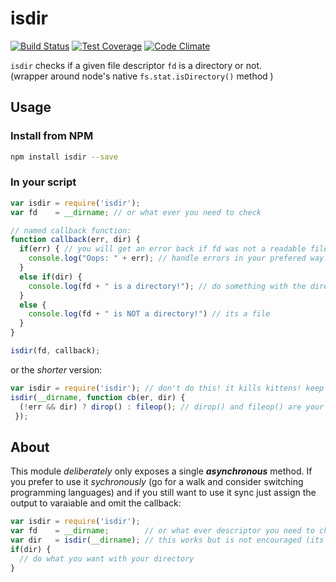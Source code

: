 # isdir

[![Build Status](https://travis-ci.org/nelsonic/isdir.svg)](https://travis-ci.org/nelsonic/isdir)
[![Test Coverage](https://codeclimate.com/github/nelsonic/isdir/badges/coverage.svg)](https://codeclimate.com/github/nelsonic/isdir)
[![Code Climate](https://codeclimate.com/github/nelsonic/isdir/badges/gpa.svg)](https://codeclimate.com/github/nelsonic/isdir)


`isdir` checks if a given file descriptor `fd` is a directory or not.  
(wrapper around node's native `fs.stat.isDirectory()` method )

## Usage

### Install from NPM

```sh
npm install isdir --save
```

### In your script

```js
var isdir = require('isdir');
var fd    = __dirname; // or what ever you need to check

// named callback function:
function callback(err, dir) {
  if(err) { // you will get an error back if fd was not a readable file or dir
    console.log("Oops: " + err); // handle errors in your prefered way.
  }
  else if(dir) {
    console.log(fd + " is a directory!"); // do something with the directory
  }
  else {
    console.log(fd + " is NOT a directory!") // its a file
  }
}

isdir(fd, callback);
```

or the *shorter* version:

```js
var isdir = require('isdir'); // don't do this! it kills kittens! keep it clear
isdir(__dirname, function cb(er, dir) {
  (!err && dir) ? dirop() : fileop(); // dirop() and fileop() are your funs.
 });

```


## About

This module *deliberately* only exposes a single ***asynchronous*** method.
If you prefer to use it *sychronously*
(go for a walk and consider switching programming languages)
and if you still want to use it sync just assign the output to varaiable
and omit the callback:

```js
var isdir = require('isdir');
var fd    = __dirname;        // or what ever descriptor you need to check
var dir   = isdir(__dirname); // this works but is not encouraged (its blocking)
if(dir) {
  // do what you want with your directory
}
```
